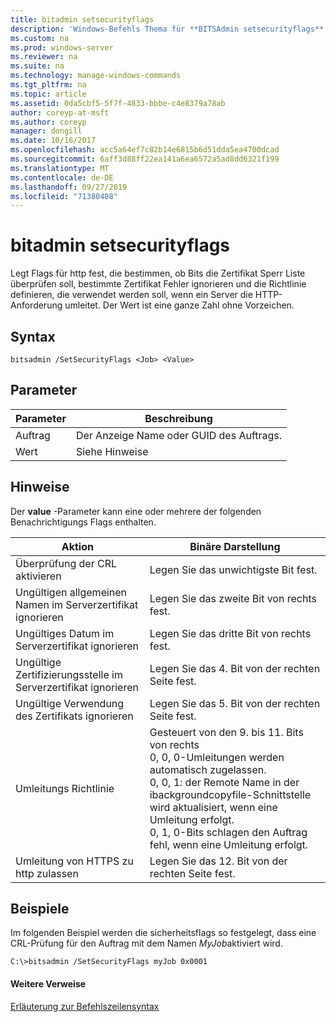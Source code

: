 ```yaml
---
title: bitadmin setsecurityflags
description: 'Windows-Befehls Thema für **BITSAdmin setsecurityflags** : Legt Flags für http fest, die bestimmen, ob Bits die Zertifikat Sperr Liste überprüfen, bestimmte Zertifikat Fehler ignorieren und die Richtlinie definieren, die verwendet werden soll, wenn ein Server die HTTP-Anforderung umleitet.'
ms.custom: na
ms.prod: windows-server
ms.reviewer: na
ms.suite: na
ms.technology: manage-windows-commands
ms.tgt_pltfrm: na
ms.topic: article
ms.assetid: 0da5cbf5-5f7f-4833-bbbe-c4e8379a78ab
author: coreyp-at-msft
ms.author: coreyp
manager: dongill
ms.date: 10/16/2017
ms.openlocfilehash: acc5a64ef7c82b14e6815b6d51dda5ea4700dcad
ms.sourcegitcommit: 6aff3d88ff22ea141a6ea6572a5ad8dd6321f199
ms.translationtype: MT
ms.contentlocale: de-DE
ms.lasthandoff: 09/27/2019
ms.locfileid: "71380408"
---
```

# <a name="bitsadmin-setsecurityflags"></a>bitadmin setsecurityflags



Legt Flags für http fest, die bestimmen, ob Bits die Zertifikat Sperr Liste überprüfen soll, bestimmte Zertifikat Fehler ignorieren und die Richtlinie definieren, die verwendet werden soll, wenn ein Server die HTTP-Anforderung umleitet. Der Wert ist eine ganze Zahl ohne Vorzeichen.

## <a name="syntax"></a>Syntax

```
bitsadmin /SetSecurityFlags <Job> <Value>
```

## <a name="parameters"></a>Parameter

|Parameter|Beschreibung|
|---------|-----------|
|Auftrag|Der Anzeige Name oder GUID des Auftrags.|
|Wert|Siehe Hinweise|

## <a name="remarks"></a>Hinweise

Der **value** -Parameter kann eine oder mehrere der folgenden Benachrichtigungs Flags enthalten.

|Aktion|Binäre Darstellung|
|------|---------------------|
|Überprüfung der CRL aktivieren|Legen Sie das unwichtigste Bit fest.|
|Ungültigen allgemeinen Namen im Serverzertifikat ignorieren|Legen Sie das zweite Bit von rechts fest.|
|Ungültiges Datum im Serverzertifikat ignorieren|Legen Sie das dritte Bit von rechts fest.|
|Ungültige Zertifizierungsstelle im Serverzertifikat ignorieren|Legen Sie das 4. Bit von der rechten Seite fest.|
|Ungültige Verwendung des Zertifikats ignorieren|Legen Sie das 5. Bit von der rechten Seite fest.|
|Umleitungs Richtlinie|Gesteuert von den 9. bis 11. Bits von rechts</br>0, 0, 0-Umleitungen werden automatisch zugelassen.</br>0, 0, 1: der Remote Name in der ibackgroundcopyfile-Schnittstelle wird aktualisiert, wenn eine Umleitung erfolgt.</br>0, 1, 0-Bits schlagen den Auftrag fehl, wenn eine Umleitung erfolgt.|
|Umleitung von HTTPS zu http zulassen|Legen Sie das 12. Bit von der rechten Seite fest.|

## <a name="BKMK_examples"></a>Beispiele

Im folgenden Beispiel werden die sicherheitsflags so festgelegt, dass eine CRL-Prüfung für den Auftrag mit dem Namen *MyJob*aktiviert wird.
```
C:\>bitsadmin /SetSecurityFlags myJob 0x0001
```

#### <a name="additional-references"></a>Weitere Verweise

[Erläuterung zur Befehlszeilensyntax](command-line-syntax-key.md)